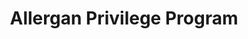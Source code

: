 ---
layout: default
title: Allergan Privilege Program
description: Allergan, Inc., with headquarters in Irvine, California, is a global specialty pharmaceutical company that develops and commercializes innovative products for the eye care, neuromodulator, skin care and other specialty markets. In addition to its discovery-to-development research programs, Allergan has global marketing and sales capabilities in over 100 countries that deliver value to our customers, satisfy unmet medical needs and improve people's lives.
img: allergan.png
link: #
group: inno 
---